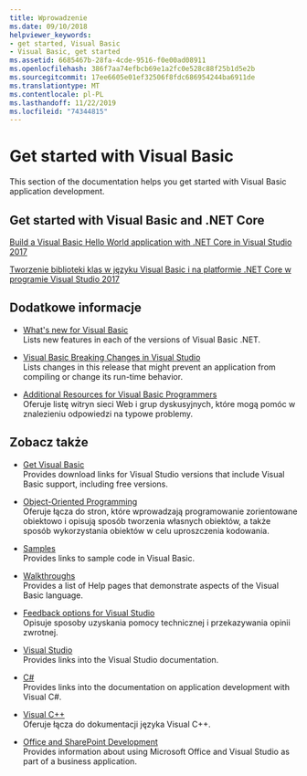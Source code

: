 ```yaml
---
title: Wprowadzenie
ms.date: 09/10/2018
helpviewer_keywords:
- get started, Visual Basic
- Visual Basic, get started
ms.assetid: 6685467b-28fa-4cde-9516-f0e00ad08911
ms.openlocfilehash: 386f7aa74efbcb69e1a2fc0e528c88f25b1d5e2b
ms.sourcegitcommit: 17ee6605e01ef32506f8fdc686954244ba6911de
ms.translationtype: MT
ms.contentlocale: pl-PL
ms.lasthandoff: 11/22/2019
ms.locfileid: "74344815"
---
```

# <a name="get-started-with-visual-basic"></a>Get started with Visual Basic

This section of the documentation helps you get started with Visual Basic application development.

## <a name="get-started-with-visual-basic-and-net-core"></a>Get started with Visual Basic and .NET Core

[Build a Visual Basic Hello World application with .NET Core in Visual Studio 2017](../../core/tutorials/vb-with-visual-studio.md)

[Tworzenie biblioteki klas w języku Visual Basic i na platformie .NET Core w programie Visual Studio 2017](../../core/tutorials/vb-library-with-visual-studio.md)

## <a name="additional-information"></a>Dodatkowe informacje

- [What's new for Visual Basic](whats-new.md)\
Lists new features in each of the versions of Visual Basic .NET.

- [Visual Basic Breaking Changes in Visual Studio](breaking-changes-in-visual-studio.md)\
Lists changes in this release that might prevent an application from compiling or change its run-time behavior.

- [Additional Resources for Visual Basic Programmers](additional-resources.md)\
Oferuje listę witryn sieci Web i grup dyskusyjnych, które mogą pomóc w znalezieniu odpowiedzi na typowe problemy.

## <a name="see-also"></a>Zobacz także

- [Get Visual Basic](https://visualstudio.microsoft.com/downloads/?utm_medium=microsoft&utm_source=docs.microsoft.com&utm_campaign=inline+link&utm_content=download+vs2019)  
Provides download links for Visual Studio versions that include Visual Basic support, including free versions.

- [Object-Oriented Programming](../programming-guide/concepts/object-oriented-programming.md)\
Oferuje łącza do stron, które wprowadzają programowanie zorientowane obiektowo i opisują sposób tworzenia własnych obiektów, a także sposób wykorzystania obiektów w celu uproszczenia kodowania.

- [Samples](https://github.com/dotnet/samples/tree/master/snippets/visualbasic)\
Provides links to sample code in Visual Basic.

- [Walkthroughs](../../visual-basic/walkthroughs.md)\
Provides a list of Help pages that demonstrate aspects of the Visual Basic language.

- [Feedback options for Visual Studio](/visualstudio/ide/feedback-options)\
Opisuje sposoby uzyskania pomocy technicznej i przekazywania opinii zwrotnej.

- [Visual Studio](/visualstudio/)\
Provides links into the Visual Studio documentation.

- [C#](../../csharp/index.yml)\
Provides links into the documentation on application development with Visual C#.

- [Visual C++](/cpp/)\
Oferuje łącza do dokumentacji języka Visual C++.

- [Office and SharePoint Development](/visualstudio/vsto/office-and-sharepoint-development-in-visual-studio)\
Provides information about using Microsoft Office and Visual Studio as part of a business application.
